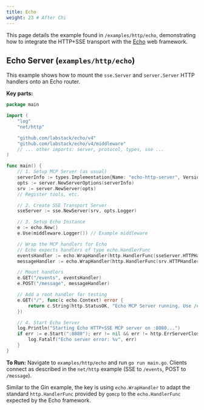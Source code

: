 ```yaml
---
title: Echo
weight: 23 # After Chi
---
```


This page details the example found in `/examples/http/echo`, demonstrating how to integrate the HTTP+SSE transport with the [Echo](https://github.com/labstack/echo) web framework.

## Echo Server (`examples/http/echo`)

This example shows how to mount the `sse.Server` and `server.Server` HTTP handlers onto an Echo router.

**Key parts:**

```go
package main

import (
	"log"
	"net/http"

	"github.com/labstack/echo/v4"
	"github.com/labstack/echo/v4/middleware"
	// ... other imports: server, protocol, types, sse ...
)

func main() {
	// 1. Setup MCP Server (as usual)
	serverInfo := types.Implementation{Name: "echo-http-server", Version: "0.1.0"}
	opts := server.NewServerOptions(serverInfo)
	srv := server.NewServer(opts)
	// Register tools, etc.

	// 2. Create SSE Transport Server
	sseServer := sse.NewServer(srv, opts.Logger)

	// 3. Setup Echo Instance
	e := echo.New()
	e.Use(middleware.Logger()) // Example middleware

	// Wrap the MCP handlers for Echo
	// Echo expects handlers of type echo.HandlerFunc
	eventsHandler := echo.WrapHandler(http.HandlerFunc(sseServer.HTTPHandler))
	messageHandler := echo.WrapHandler(http.HandlerFunc(srv.HTTPHandler))

	// Mount handlers
	e.GET("/events", eventsHandler)
	e.POST("/message", messageHandler)

	// Add a root handler for testing
	e.GET("/", func(c echo.Context) error {
		return c.String(http.StatusOK, "Echo MCP Server running. Use /events and /message.")
	})

	// 4. Start Echo Server
	log.Println("Starting Echo HTTP+SSE MCP server on :8080...")
	if err := e.Start(":8080"); err != nil && err != http.ErrServerClosed {
		log.Fatalf("Echo server error: %v", err)
	}
}
```

**To Run:** Navigate to `examples/http/echo` and run `go run main.go`. Clients connect as described in the `net/http` example (SSE to `/events`, POST to `/message`).

Similar to the Gin example, the key is using `echo.WrapHandler` to adapt the standard `http.HandlerFunc` provided by `gomcp` to the `echo.HandlerFunc` expected by the Echo framework.
